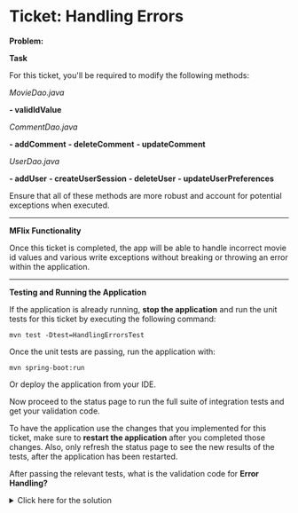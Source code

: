 # Ticket: Handling Errors


**Problem:**

**Task**

For this ticket, you'll be required to modify the following methods:

_MovieDao.java_

**- validIdValue**

_CommentDao.java_

**- addComment**
**- deleteComment**
**- updateComment**

_UserDao.java_

**- addUser**
**- createUserSession**
**- deleteUser**
**- updateUserPreferences**

Ensure that all of these methods are more robust and account for potential exceptions when executed.

---

**MFlix Functionality**

Once this ticket is completed, the app will be able to handle incorrect movie id values and various write exceptions without breaking or throwing an error within the application.

---

**Testing and Running the Application**

If the application is already running, **stop the application** and run the unit tests for this ticket by executing the following command:

```
mvn test -Dtest=HandlingErrorsTest
```

Once the unit tests are passing, run the application with:

```
mvn spring-boot:run
```

Or deploy the application from your IDE.

Now proceed to the status page to run the full suite of integration tests and get your validation code.

To have the application use the changes that you implemented for this ticket, make sure to **restart the application** after you completed those changes. Also, only refresh the status page to see the new results of the tests, after the application has been restarted.

After passing the relevant tests, what is the validation code for **Error Handling?**
<details> 
  <summary>Click here for the solution</summary>
   Answer: 5ae9b76a703c7c603202ef22
</details>


